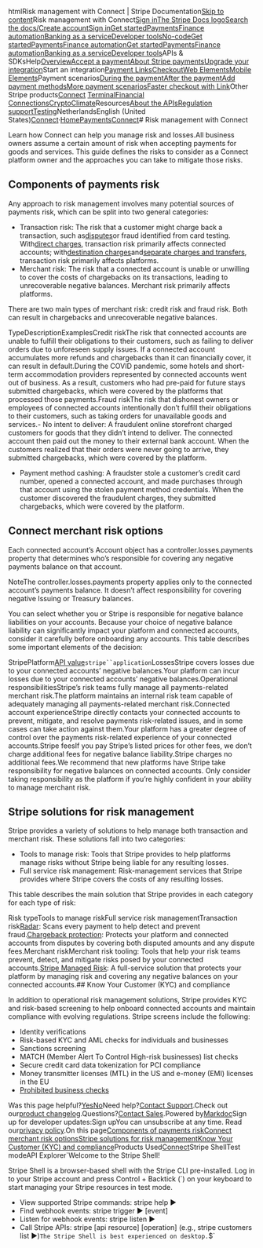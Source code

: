 htmlRisk management with Connect | Stripe Documentation[Skip to content](#main-content)Risk management with Connect[Sign in](https://dashboard.stripe.com/login?redirect=https%3A%2F%2Fdocs.stripe.com%2Fconnect%2Frisk-management)[The Stripe Docs logo](/)[Search the docs/](#)[Create account](https://dashboard.stripe.com/register/connect)[Sign in](https://dashboard.stripe.com/login?redirect=https%3A%2F%2Fdocs.stripe.com%2Fconnect%2Frisk-management)[Get started](/get-started)[Payments](/payments)[Finance automation](/finance-automation)[Banking as a service](/financial-services)[Developer tools](/development)[No-code](/no-code)[Get started](/get-started)[Payments](/payments)[Finance automation](/finance-automation)[](#)[Get started](/get-started)[Payments](/payments)[Finance automation](/finance-automation)[Banking as a service](/financial-services)[Developer tools](/development)[](#)APIs & SDKsHelp[Overview](/docs/payments)[Accept a payment](#)[About Stripe payments](#)[Upgrade your integration](/docs/payments/upgrades)Start an integration[Payment Links](#)[Checkout](#)[Web Elements](#)[Mobile Elements](#)Payment scenarios[During the payment](#)[After the payment](#)[Add payment methods](#)[More payment scenarios](#)[Faster checkout with Link](#)Other Stripe products[Connect](#)
[Terminal](#)[Financial Connections](#)[Crypto](#)[Climate](#)Resources[About the APIs](#)[Regulation support](#)[Testing](/docs/testing)NetherlandsEnglish (United States)[](#)[](#)[Connect](/connect)·[Home](/docs)[Payments](/docs/payments)[Connect](/docs/connect)# Risk management with Connect

Learn how Connect can help you manage risk and losses.All business owners assume a certain amount of risk when accepting payments for goods and services. This guide defines the risks to consider as a Connect platform owner and the approaches you can take to mitigate those risks.

## Components of payments risk

Any approach to risk management involves many potential sources of payments risk, which can be split into two general categories:

- Transaction risk: The risk that a customer might charge back a transaction, such as[disputes](/disputes)or fraud identified from card testing. With[direct charges](/connect/direct-charges), transaction risk primarily affects connected accounts; with[destination charges](/connect/destination-charges)and[separate charges and transfers](/connect/separate-charges-and-transfers), transaction risk primarily affects platforms.
- Merchant risk: The risk that a connected account is unable or unwilling to cover the costs of chargebacks on its transactions, leading to unrecoverable negative balances. Merchant risk primarily affects platforms.

There are two main types of merchant risk: credit risk and fraud risk. Both can result in chargebacks and unrecoverable negative balances.

TypeDescriptionExamplesCredit riskThe risk that connected accounts are unable to fulfill their obligations to their customers, such as failing to deliver orders due to unforeseen supply issues. If a connected account accumulates more refunds and chargebacks than it can financially cover, it can result in default.During the COVID pandemic, some hotels and short-term accommodation providers represented by connected accounts went out of business. As a result, customers who had pre-paid for future stays submitted chargebacks, which were covered by the platforms that processed those payments.Fraud riskThe risk that dishonest owners or employees of connected accounts intentionally don’t fulfill their obligations to their customers, such as taking orders for unavailable goods and services.- No intent to deliver: A fraudulent online storefront charged customers for goods that they didn’t intend to deliver. The connected account then paid out the money to their external bank account. When the customers realized that their orders were never going to arrive, they submitted chargebacks, which were covered by the platform.
- Payment method cashing: A fraudster stole a customer’s credit card number, opened a connected account, and made purchases through that account using the stolen payment method credentials. When the customer discovered the fraudulent charges, they submitted chargebacks, which were covered by the platform.

## Connect merchant risk options

Each connected account’s Account object has a controller.losses.payments property that determines who’s responsible for covering any negative payments balance on that account.

NoteThe controller.losses.payments property applies only to the connected account’s payments balance. It doesn’t affect responsibility for covering negative Issuing or Treasury balances.

You can select whether you or Stripe is responsible for negative balance liabilities on your accounts. Because your choice of negative balance liability can significantly impact your platform and connected accounts, consider it carefully before onboarding any accounts. This table describes some important elements of the decision:

StripePlatform[API value](/api/accounts/object#account_object-controller-losses-payments)`stripe``application`LossesStripe covers losses due to your connected accounts’ negative balances.Your platform can incur losses due to your connected accounts’ negative balances.Operational responsibilitiesStripe’s risk teams fully manage all payments-related merchant risk.The platform maintains an internal risk team capable of adequately managing all payments-related merchant risk.Connected account experienceStripe directly contacts your connected accounts to prevent, mitigate, and resolve payments risk-related issues, and in some cases can take action against them.Your platform has a greater degree of control over the payments risk-related experience of your connected accounts.Stripe feesIf you pay Stripe’s listed prices for other fees, we don’t charge additional fees for negative balance liability.Stripe charges no additional fees.We recommend that new platforms have Stripe take responsibility for negative balances on connected accounts. Only consider taking responsibility as the platform if you’re highly confident in your ability to manage merchant risk.

## Stripe solutions for risk management

Stripe provides a variety of solutions to help manage both transaction and merchant risk. These solutions fall into two categories:

- Tools to manage risk: Tools that Stripe provides to help platforms manage risks without Stripe being liable for any resulting losses.
- Full service risk management: Risk-management services that Stripe provides where Stripe covers the costs of any resulting losses.

This table describes the main solution that Stripe provides in each category for each type of risk:

Risk typeTools to manage riskFull service risk managementTransaction risk[Radar](/radar): Scans every payment to help detect and prevent fraud.[Chargeback protection](https://stripe.com/radar/chargeback-protection): Protects your platform and connected accounts from disputes by covering both disputed amounts and any dispute fees.Merchant riskMerchant risk tooling: Tools that help your risk teams prevent, detect, and mitigate risks posed by your connected accounts.[Stripe Managed Risk](/connect/risk-management/managed-risk): A full-service solution that protects your platform by managing risk and covering any negative balances on your connected accounts.## Know Your Customer (KYC) and compliance

In addition to operational risk management solutions, Stripe provides KYC and risk-based screening to help onboard connected accounts and maintain compliance with evolving regulations. Stripe screens include the following:

- Identity verifications
- Risk-based KYC and AML checks for individuals and businesses
- Sanctions screening
- MATCH (Member Alert To Control High-risk businesses) list checks
- Secure credit card data tokenization for PCI compliance
- Money transmitter licenses (MTL) in the US and e-money (EMI) licenses in the EU
- [Prohibited business checks](https://stripe.com/legal/restricted-businesses)

Was this page helpful?[Yes](#)[No](#)Need help?[Contact Support](https://support.stripe.com/).Check out our[product changelog](https://stripe.com/blog/changelog).Questions?[Contact Sales](https://stripe.com/contact/sales).Powered by[Markdoc](https://markdoc.dev)Sign up for developer updates:Sign upYou can unsubscribe at any time. Read our[privacy policy](https://stripe.com/privacy).On this page[Components of payments risk](#components-of-payments-risk)[Connect merchant risk options](#connect-merchant-risk-options)[Stripe solutions for risk management](#stripe-solutions-for-risk-management)[Know Your Customer (KYC) and compliance](#know-your-customer-(kyc)-and-compliance)Products Used[Connect](/connect)Stripe ShellTest modeAPI Explorer[](https://stripe.com/docs/stripe-cli#install)`Welcome to the Stripe Shell!

Stripe Shell is a browser-based shell with the Stripe CLI pre-installed. Log in to your
Stripe account and press Control + Backtick (`) on your keyboard to start managing your Stripe
resources in test mode.

- View supported Stripe commands: stripe help ▶️
- Find webhook events: stripe trigger ▶️ [event]
- Listen for webhook events: stripe listen ▶
- Call Stripe APIs: stripe [api resource] [operation] (e.g., stripe customers list ▶️)`The Stripe Shell is best experienced on desktop.`$`